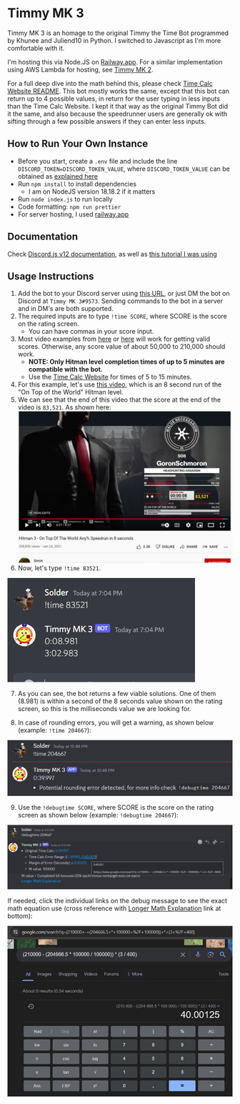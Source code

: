 # Timmy MK 3

Timmy MK 3 is an homage to the original Timmy the Time Bot programmed by Khunee and Juliend10 in Python. I switched to Javascript as I'm more comfortable with it.

I'm hosting this via Node.JS on [Railway.app](https://railway.app/). For a similar implementation using AWS Lambda for hosting, see [Timmy MK 2](https://github.com/solderq35/timmy_mk_2).

For a full deep dive into the math behind this, please check [Time Calc Website README](https://github.com/solderq35/time-calc-under-5/blob/main/README.md#mathematics-code-explanation). This bot mostly works the same, except that this bot can return up to 4 possible values, in return for the user typing in less inputs than the Time Calc Website. I kept it that way as the original Timmy Bot did it the same, and also because the speedrunner users are generally ok with sifting through a few possible answers if they can enter less inputs.

## How to Run Your Own Instance

- Before you start, create a `.env` file and include the line `DISCORD_TOKEN=DISCORD_TOKEN_VALUE`, where `DISCORD_TOKEN_VALUE` can be obtained as [explained here](https://www.online-tech-tips.com/computer-tips/what-is-a-discord-token-and-how-to-get-one/)
- Run `npm install` to install dependencies
  - I am on NodeJS version 18.18.2 if it matters
- Run `node index.js` to run locally
- Code formatting: `npm run prettier`
- For server hosting, I used [railway.app](https://railway.app/)

## Documentation

Check [Discord.js v12 documentation](https://v12.discordjs.guide/creating-your-bot/commands-with-user-input.html), as well as [this tutorial I was using](https://www.alpharithms.com/how-to-code-a-discord-bot-in-javascript-444917/)

## Usage Instructions

1. Add the bot to your Discord server using [this URL](https://discord.com/api/oauth2/authorize?client_id=1041152819874508812&permissions=2147486720&scope=bot%20applications.commands), or just DM the bot on Discord at `Timmy MK 3#9573`. Sending commands to the bot in a server and in DM's are both supported.
2. The required inputs are to type `!time SCORE`, where SCORE is the score on the rating screen.
   - You can have commas in your score input.
3. Most video examples from [here](https://www.youtube.com/results?search_query=hitman+3+speedrun&sp=EgIYAQ%253D%253D) or [here](https://www.speedrun.com/hitman_3) will work for getting valid scores. Otherwise, any score value of about 50,000 to 210,000 should work.
   - **NOTE: Only Hitman level completion times of up to 5 minutes are compatible with the bot.**
   - Use the [Time Calc Website](https://solderq35.github.io/time-calc-under-5/over5) for times of 5 to 15 minutes.
4. For this example, let's use [this video](https://www.youtube.com/watch?v=zIRAmZdl-y4), which is an 8 second run of the "On Top of the World" Hitman level.
5. We can see that the end of this video that the score at the end of the video is `83,521`. As shown here: ![Score](static/goronscore.PNG)
6. Now, let's type `!time 83521`.

![Milliseconds Score](static/timmy-example.png)

7. As you can see, the bot returns a few viable solutions. One of them (8.981) is within a second of the 8 seconds value shown on the rating screen, so this is the milliseconds value we are looking for.

8. In case of rounding errors, you will get a warning, as shown below (example: `!time 204667`):

![debug 1](static/debugtime1.png)

9. Use the `!debugtime SCORE`, where SCORE is the score on the rating screen as shown below (example: `!debugtime 204667`):

![debug 2](static/debugtime2.png)

If needed, click the individual links on the debug message to see the exact math equation use (cross reference with [Longer Math Explanation](https://github.com/solderq35/time-calc-under-5/blob/main/README.md#error-calculation) link at bottom):

![googleCalc](static/googlecalc.png)
